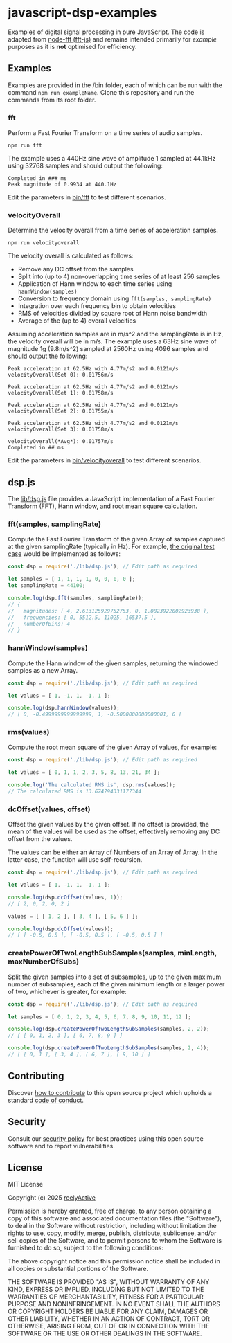 javascript-dsp-examples
=======================

Examples of digital signal processing in pure JavaScript.  The code is adapted from [node-fft (fft-js)](https://github.com/vail-systems/node-fft/) and remains intended primarily for _example_ purposes as it is __not__ optimised for efficiency.


Examples
--------

Examples are provided in the /bin folder, each of which can be run with the command `npm run exampleName`.  Clone this repository and run the commands from its root folder.

### fft

Perform a Fast Fourier Transform on a time series of audio samples.

    npm run fft

The example uses a 440Hz sine wave of amplitude 1 sampled at 44.1kHz using 32768 samples and should output the following:

```console
Completed in ### ms
Peak magnitude of 0.9934 at 440.1Hz
```

Edit the parameters in [bin/fft](bin/fft) to test different scenarios.

### velocityOverall

Determine the velocity overall from a time series of acceleration samples.

    npm run velocityoverall

The velocity overall is calculated as follows:
- Remove any DC offset from the samples
- Split into (up to 4) non-overlapping time series of at least 256 samples
- Application of Hann window to each time series using `hannWindow(samples)`
- Conversion to frequency domain using `fft(samples, samplingRate)`
- Integration over each frequency bin to obtain velocities
- RMS of velocities divided by square root of Hann noise bandwidth
- Average of the (up to 4) overall velocities

Assuming acceleration samples are in m/s^2 and the samplingRate is in Hz, the velocity overall will be in m/s.  The example uses a 63Hz sine wave of magnitude 1g (9.8m/s^2) sampled at 2560Hz using 4096 samples and should output the following:

```console
Peak acceleration at 62.5Hz with 4.77m/s2 and 0.0121m/s
velocityOverall(Set 0): 0.01756m/s

Peak acceleration at 62.5Hz with 4.77m/s2 and 0.0121m/s
velocityOverall(Set 1): 0.01758m/s

Peak acceleration at 62.5Hz with 4.77m/s2 and 0.0121m/s
velocityOverall(Set 2): 0.01755m/s

Peak acceleration at 62.5Hz with 4.77m/s2 and 0.0121m/s
velocityOverall(Set 3): 0.01758m/s

velocityOverall(*Avg*): 0.01757m/s
Completed in ## ms
```


Edit the parameters in [bin/velocityoverall](bin/velocityoverall) to test different scenarios.


dsp.js
------

The [lib/dsp.js](lib/dsp.js) file provides a JavaScript implementation of a Fast Fourier Transform (FFT), Hann window, and root mean square calculation.

### fft(samples, samplingRate)

Compute the Fast Fourier Transform of the given Array of samples captured at the given samplingRate (typically in Hz).  For example, [the original test case](https://github.com/vail-systems/node-fft/tree/master?tab=readme-ov-file#command-line) would be implemented as follows:

```javascript
const dsp = require('./lib/dsp.js'); // Edit path as required

let samples = [ 1, 1, 1, 1, 0, 0, 0, 0 ];
let samplingRate = 44100;

console.log(dsp.fft(samples, samplingRate));
// {
//   magnitudes: [ 4, 2.613125929752753, 0, 1.0823922002923938 ],
//   frequencies: [ 0, 5512.5, 11025, 16537.5 ],
//   numberOfBins: 4
// }
```

### hannWindow(samples)

Compute the Hann window of the given samples, returning the windowed samples as a new Array.

```javascript
const dsp = require('./lib/dsp.js'); // Edit path as required

let values = [ 1, -1, 1, -1, 1 ];

console.log(dsp.hannWindow(values));
// [ 0, -0.4999999999999999, 1, -0.5000000000000001, 0 ]
```


### rms(values)

Compute the root mean square of the given Array of values, for example:

```javascript
const dsp = require('./lib/dsp.js'); // Edit path as required

let values = [ 0, 1, 1, 2, 3, 5, 8, 13, 21, 34 ];

console.log('The calculated RMS is', dsp.rms(values));
// The calculated RMS is 13.674794331177344
```


### dcOffset(values, offset)

Offset the given values by the given offset.  If no offset is provided, the mean of the values will be used as the offset, effectively removing any DC offset from the values.

The values can be either an Array of Numbers of an Array of Array.  In the latter case, the function will use self-recursion.

```javascript
const dsp = require('./lib/dsp.js'); // Edit path as required

let values = [ 1, -1, 1, -1, 1 ];

console.log(dsp.dcOffset(values, 1));
// [ 2, 0, 2, 0, 2 ]

values = [ [ 1, 2 ], [ 3, 4 ], [ 5, 6 ] ];

console.log(dsp.dcOffset(values));
// [ [ -0.5, 0.5 ], [ -0.5, 0.5 ], [ -0.5, 0.5 ] ]
```


### createPowerOfTwoLengthSubSamples(samples, minLength, maxNumberOfSubs)

Split the given samples into a set of subsamples, up to the given maximum number of subsamples, each of the given minimum length or a larger power of two, whichever is greater, for example:

```javascript
const dsp = require('./lib/dsp.js'); // Edit path as required

let samples = [ 0, 1, 2, 3, 4, 5, 6, 7, 8, 9, 10, 11, 12 ];

console.log(dsp.createPowerOfTwoLengthSubSamples(samples, 2, 2));
// [ [ 0, 1, 2, 3 ], [ 6, 7, 8, 9 ] ]

console.log(dsp.createPowerOfTwoLengthSubSamples(samples, 2, 4));
// [ [ 0, 1 ], [ 3, 4 ], [ 6, 7 ], [ 9, 10 ] ]
```


Contributing
------------

Discover [how to contribute](CONTRIBUTING.md) to this open source project which upholds a standard [code of conduct](CODE_OF_CONDUCT.md).


Security
--------

Consult our [security policy](SECURITY.md) for best practices using this open source software and to report vulnerabilities.


License
-------

MIT License

Copyright (c) 2025 [reelyActive](https://www.reelyactive.com)

Permission is hereby granted, free of charge, to any person obtaining a copy of this software and associated documentation files (the "Software"), to deal in the Software without restriction, including without limitation the rights to use, copy, modify, merge, publish, distribute, sublicense, and/or sell copies of the Software, and to permit persons to whom the Software is furnished to do so, subject to the following conditions:

The above copyright notice and this permission notice shall be included in all copies or substantial portions of the Software.

THE SOFTWARE IS PROVIDED "AS IS", WITHOUT WARRANTY OF ANY KIND, EXPRESS OR 
IMPLIED, INCLUDING BUT NOT LIMITED TO THE WARRANTIES OF MERCHANTABILITY, 
FITNESS FOR A PARTICULAR PURPOSE AND NONINFRINGEMENT. IN NO EVENT SHALL THE 
AUTHORS OR COPYRIGHT HOLDERS BE LIABLE FOR ANY CLAIM, DAMAGES OR OTHER 
LIABILITY, WHETHER IN AN ACTION OF CONTRACT, TORT OR OTHERWISE, ARISING FROM, 
OUT OF OR IN CONNECTION WITH THE SOFTWARE OR THE USE OR OTHER DEALINGS IN 
THE SOFTWARE.